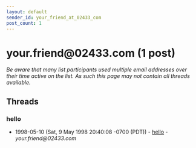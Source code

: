 ```yaml
---
layout: default
sender_id: your_friend_at_02433_com
post_count: 1
---
```


# your.friend<span>@</span>02433.com (1 post)

_Be aware that many list participants used multiple email addresses over their time active on the list. As such this page may not contain all threads available._

## Threads

### hello
+ 1998-05-10 (Sat, 9 May 1998 20:40:08 -0700 (PDT)) - [hello](/archive/1998/05/717650904b35014b582cb155fee165cf5a3c7fdf9fa1790eca56a9dee3ebd51b) - _your.friend@02433.com_

